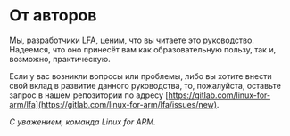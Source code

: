 # От авторов

Мы, разработчики LFA, ценим, что вы читаете это руководство. Надеемся, что оно принесёт вам как образовательную пользу, так и, возможно, практическую.

Если у вас возникли вопросы или проблемы, либо вы хотите внести свой вклад в развитие данного руководства, то, пожалуйста, оставьте запрос в нашем репозитории по адресу [https://gitlab.com/linux-for-arm/lfa](https://gitlab.com/linux-for-arm/lfa/issues/new).

*С уважением, команда Linux for ARM.*
